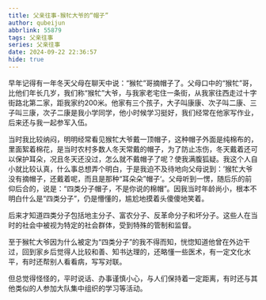 ```yaml
---
title: 父亲往事-猴牤大爷的“帽子”
author: qubeijun
abbrlink: 55879
tags: 父亲往事
series: 父亲往事
date: 2024-09-22 22:36:57
hide: true
---
```

早年记得有一年冬天父母在聊天中说：“𤠣牤”哥摘帽子了。父母口中的“猴牤”哥，比他们年长几岁，我们称“猴牤”大爷，与我家老宅住一条街，从我家往西走过十字街路北第二家，距我家约200米。他家有三个孩子，大子叫康康、次子叫二康、三子叫三康，次子二康是我小学同学，他小时候学习挺好，我们经常在他家写作业，后来还与我一起参军入伍。

当时我比较纳闷，明明经常看见猴牤大爷戴一顶帽子，这种帽子外面是纯棉布的，里面絮着棉花，是当时农村多数人冬天常戴的帽子，为了防止冻伤，冬天戴着还可以保护耳朵，况且冬天还没过，怎么就不戴帽子了呢？使我满腹狐疑。我这个人自小就比较认真，什么事总想弄个明白，于是我迫不及待地向父母说到：’猴牤大爷没有摘帽子，还戴着呢，而且是那种“耳朵朵”帽子‘。父母听到一愣，随后乐的前仰后合的，说是：“四类分子帽子，不是你说的棉帽”。因我当时年龄尚小，根本不明白什么是“四类分子”，仍是懵懂的，尴尬地摸着头傻傻地笑着。

后来才知道四类分子包括地主分子、富农分子、反革命分子和坏分子。这些人在当时的社会中被视为特定的社会群体，受到特殊的管制和监督。

至于𤠣牤大爷因为什么被定为“四类分子”的我不得而知，恍惚知道他曾在外边干过，回到家乡后觉得人比较和善、知书达理的，还略懂一些医术，有一定文化水平，有时还帮别人看看病，写写对联。

但总觉得怪怪的，平时说话、办事谨慎小心，与人们保持着一定距离，有时还与其他类似的人参加大队集中组织的学习等活动。